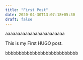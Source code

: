 ```yaml
---
title: "First Post"
date: 2020-04-30T13:07:18+05:30
draft: false
---
```


aaaaaaaaaaaaaaaaaaaaaaaa

This is my First HUGO post. 

bbbbbbbbbbbbbbbbbbbbbbbbbbb